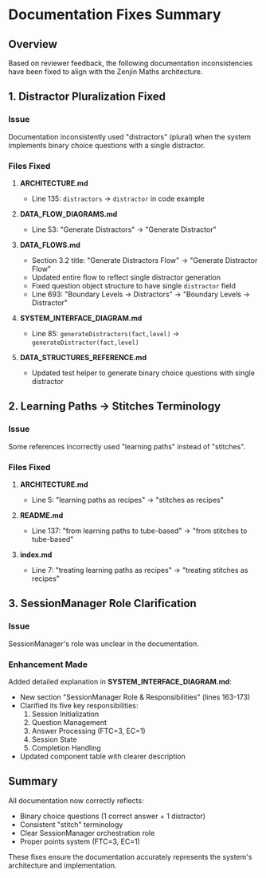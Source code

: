 # Documentation Fixes Summary

## Overview
Based on reviewer feedback, the following documentation inconsistencies have been fixed to align with the Zenjin Maths architecture.

## 1. Distractor Pluralization Fixed

### Issue
Documentation inconsistently used "distractors" (plural) when the system implements binary choice questions with a single distractor.

### Files Fixed
1. **ARCHITECTURE.md**
   - Line 135: `distractors` → `distractor` in code example
   
2. **DATA_FLOW_DIAGRAMS.md**
   - Line 53: "Generate Distractors" → "Generate Distractor"
   
3. **DATA_FLOWS.md**
   - Section 3.2 title: "Generate Distractors Flow" → "Generate Distractor Flow"
   - Updated entire flow to reflect single distractor generation
   - Fixed question object structure to have single `distractor` field
   - Line 693: "Boundary Levels → Distractors" → "Boundary Levels → Distractor"
   
4. **SYSTEM_INTERFACE_DIAGRAM.md**
   - Line 85: `generateDistractors(fact,level)` → `generateDistractor(fact,level)`
   
5. **DATA_STRUCTURES_REFERENCE.md**
   - Updated test helper to generate binary choice questions with single distractor

## 2. Learning Paths → Stitches Terminology

### Issue
Some references incorrectly used "learning paths" instead of "stitches".

### Files Fixed
1. **ARCHITECTURE.md**
   - Line 5: "learning paths as recipes" → "stitches as recipes"
   
2. **README.md**
   - Line 137: "from learning paths to tube-based" → "from stitches to tube-based"
   
3. **index.md**
   - Line 7: "treating learning paths as recipes" → "treating stitches as recipes"

## 3. SessionManager Role Clarification

### Issue
SessionManager's role was unclear in the documentation.

### Enhancement Made
Added detailed explanation in **SYSTEM_INTERFACE_DIAGRAM.md**:
- New section "SessionManager Role & Responsibilities" (lines 163-173)
- Clarified its five key responsibilities:
  1. Session Initialization
  2. Question Management
  3. Answer Processing (FTC=3, EC=1)
  4. Session State
  5. Completion Handling
- Updated component table with clearer description

## Summary
All documentation now correctly reflects:
- Binary choice questions (1 correct answer + 1 distractor)
- Consistent "stitch" terminology
- Clear SessionManager orchestration role
- Proper points system (FTC=3, EC=1)

These fixes ensure the documentation accurately represents the system's architecture and implementation.